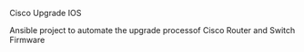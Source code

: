 Cisco Upgrade IOS

Ansible project to automate the upgrade processof Cisco Router and Switch Firmware
